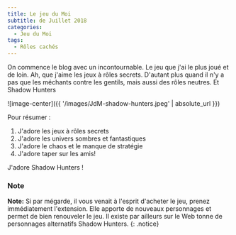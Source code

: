 ```yaml
---
title: Le jeu du Moi
subtitle: de Juillet 2018
categories:
  - Jeu du Moi
tags:
  - Rôles cachés
---
```


On commence le blog avec un incontournable. Le jeu que j'ai le plus joué et de loin.
Ah, que j'aime les jeux à rôles secrets. D'autant plus quand il n'y a pas que les méchants contre les gentils, mais aussi des rôles neutres. Et Shadow Hunters

![image-center]({{ '/images/JdM-shadow-hunters.jpeg' | absolute_url }})

Pour résumer :
1. J'adore les jeux à rôles secrets
2. J'adore les univers sombres et fantastiques
3. J'adore le chaos et le manque de stratégie
4. J'adore taper sur les amis!

J'adore Shadow Hunters !

### Note

**Note:** Si par mégarde, il vous venait à l'esprit d'acheter le jeu, prenez immédiatement l'extension. Elle apporte de nouveaux personnages et permet de bien renouveler le jeu. 
Il existe par ailleurs sur le Web tonne de personnages alternatifs Shadow Hunters.
{: .notice}
